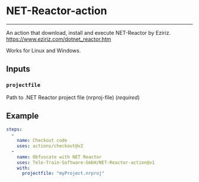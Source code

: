 # NET-Reactor-action
---
An action that download, install and execute NET-Reactor by Eziriz. 
https://www.eziriz.com/dotnet_reactor.htm

Works for Linux and Windows.

## Inputs
### `projectfile`
Path to .NET Reactor project file (nrproj-file) (*required*)

## Example
```yaml
steps:
  -
    name: Checkout code
    uses: actions/checkout@v2
  -
    name: Obfuscate with NET Reactor
    uses: Tele-Train-Software-GmbH/NET-Reactor-action@v1
    with:
      projectfile: "myProject.nrproj"
```
